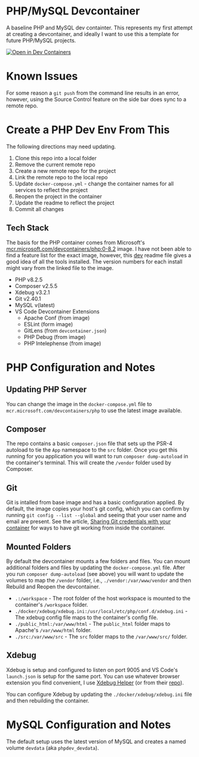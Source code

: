 # PHP/MySQL Devcontainer
A baseline PHP and MySQL dev containter.  This represents my first attempt at creating a devcontainer, and ideally I want to use this a template for future PHP/MySQL projects.

[![Open in Dev Containers](https://img.shields.io/static/v1?label=Dev%20Containers&message=Open&color=blue&logo=visualstudiocode)](https://vscode.dev/redirect?url=vscode://ms-vscode-remote.remote-containers/cloneInVolume?url=https://github.com/WeirdBeardDev/php-devcontainer)

# Known Issues
For some reason a `git push` from the command line results in an error, however, using the Source Control feature on the side bar does sync to a remote repo.

# Create a PHP Dev Env From This
The following directions may need updating.

1. Clone this repo into a local folder
2. Remove the current remote repo
3. Create a new remote repo for the project
4. Link the remote repo to the local repo
5. Update `docker-compose.yml` - change the container names for all services to reflect the project
6. Reopen the project in the container
7. Update the readme to reflect the project
8. Commit all changes

## Tech Stack
The basis for the PHP container comes from Microsoft's [mcr.microsoft.com/devcontainers/php:0-8.2](https://hub.docker.com/_/microsoft-devcontainers-php?tab=description) image.  I have not been able to find a feature list for the exact image, however, this [dev](https://github.com/devcontainers/images/blob/main/src/php/history/dev.md) readme file gives a good idea of all the tools installed.  The version numbers for each install might vary from the linked file to the image.

* PHP v8.2.5
* Composer v2.5.5
* Xdebug v3.2.1
* Git v2.40.1
* MySQL v(latest)
* VS Code Devcontainer Extensions
    * Apache Conf (from image)
    * ESLint (form image)
    * GitLens (from `devcontainer.json`)
    * PHP Debug (from image)
    * PHP Intelephense (from image)

# PHP Configuration and Notes
## Updating PHP Server
You can change the image in the `docker-compose.yml` file to `mcr.microsoft.com/devcontainers/php` to use the latest image available.

## Composer
The repo contains a basic `composer.json` file that sets up the PSR-4 autoload to tie the `App` namespace to the `src` folder.  Once you get this running for you application you will want to run `composer dump-autoload` in the container's terminal.  This will create the `/vendor` folder used by Composer.

## Git
Git is intalled from base image and has a basic configuration applied.  By default, the image copies your host's git config, which you can confirm by running `git config --list --global` and seeing that your user name and email are present.  See the article, [Sharing Git credentials with your container](https://code.visualstudio.com/remote/advancedcontainers/sharing-git-credentials) for ways to have git working from inside the container.

## Mounted Folders
By default the devcontainer mounts a few folders and files.  You can mount additional folders and files by updating the `docker-compose.yml` file.  After you run `composer dump-autoload` (see above) you will want to update the volumes to map the `/vendor` folder, i.e., `./vendor:/var/www/vendor` and then Rebuild and Reopen the devcontainer.

* `.:/workspace` - The root folder of the host workspace is mounted to the container's `/workspace` folder.
* `./docker/xdebug/xdebug.ini:/usr/local/etc/php/conf.d/xdebug.ini` - The xdebug config file maps to the container's config file.
* `./public_html:/var/www/html` - The `public_html` folder maps to Apache's `/var/www/html` folder.
* `./src:/var/www/src` - The `src` folder maps to the `/var/www/src/` folder.

## Xdebug
Xdebug is setup and configured to listen on port 9005 and VS Code's `launch.json` is setup for the same port.  You can use whatever browser extension you find convenient, I use [Xdebug Helper](https://chrome.google.com/webstore/detail/xdebug-helper/eadndfjplgieldjbigjakmdgkmoaaaoc) (or from their [repo](https://github.com/mac-cain13/xdebug-helper-for-chrome)).

You can configure Xdebug by updating the `./docker/xdebug/xdebug.ini` file and then rebuilding the container.

# MySQL Configuration and Notes
The default setup uses the latest version of MySQL and creates a named volume `devdata` (aka `phpdev_devdata`).
